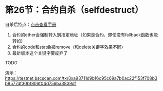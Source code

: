 # 第26节：合约自杀（selfdestruct）

自杀后特点：[点击查看手册](https://docs.soliditylang.org/en/v0.8.17/introduction-to-smart-contracts.html?highlight=selfdestruct#deactivate-and-self-destruct)

1. 合约的ether会强制转入到指定地址（如果是合约，即使没有fallback函数也能转如）
2. 合约的code和stat会被remove（和delete关键字效果不同）
3. 最新版本这个关键字要废弃了



TODO

演示：https://testnet.bscscan.com/tx/0xa93711d9b16c95c69a7b0ac22f153f708b3b8577df30bf806f04d756ba3839df

